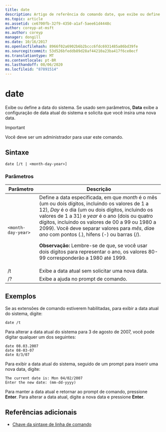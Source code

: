 ```yaml
---
title: date
description: Artigo de referência do comando date, que exibe ou define a data do sistema. Se usado sem parâmetros,
ms.topic: article
ms.assetid: ce6700fb-32f9-4350-a1af-5aee61d4448c
author: coreyp-at-msft
ms.author: coreyp
manager: dongill
ms.date: 10/16/2017
ms.openlocfilehash: 8966f02a6902b6b2bccc6fdc6931485a86bd39fe
ms.sourcegitcommit: 53d526bfeddb89d28af44210a23ba417f6ce0ecf
ms.translationtype: MT
ms.contentlocale: pt-BR
ms.lasthandoff: 08/06/2020
ms.locfileid: "87891514"
---
```

# <a name="date"></a>date

Exibe ou define a data do sistema. Se usado sem parâmetros, **Data** exibe a configuração de data atual do sistema e solicita que você insira uma nova data.

>[!IMPORTANT]
> Você deve ser um administrador para usar este comando.

## <a name="syntax"></a>Sintaxe

```
date [/t | <month-day-year>]
```

### <a name="parameters"></a>Parâmetros

| Parâmetro | Descrição |
| --------- | ----------- |
| `<month-day-year>` | Define a data especificada, em que *month* é o mês (um ou dois dígitos, incluindo os valores de 1 a 12), *Day* é o dia (um ou dois dígitos, incluindo os valores de 1 a 31) e *year* é o ano (dois ou quatro dígitos, incluindo os valores de 00 a 99 ou 1980 a 2099). Você deve separar valores para *mês*, *dia*e *ano* com pontos (.), hifens (-) ou barras (/).<p>**Observação:** Lembre-se de que, se você usar dois dígitos para representar o ano, os valores 80-99 corresponderão a 1980 até 1999. |
| /t | Exibe a data atual sem solicitar uma nova data. |
| /? | Exibe a ajuda no prompt de comando. |

## <a name="examples"></a>Exemplos

Se as extensões de comando estiverem habilitadas, para exibir a data atual do sistema, digite:

```
date /t
```

Para alterar a data atual do sistema para 3 de agosto de 2007, você pode digitar qualquer um dos seguintes:

```
date 08.03.2007
date 08-03-07
date 8/3/07
```

Para exibir a data atual do sistema, seguido de um prompt para inserir uma nova data, digite:

```
The current date is: Mon 04/02/2007
Enter the new date: (mm-dd-yyyy)
```

Para manter a data atual e retornar ao prompt de comando, pressione **Enter**. Para alterar a data atual, digite a nova data e pressione **Enter**.

## <a name="additional-references"></a>Referências adicionais

- [Chave da sintaxe de linha de comando](command-line-syntax-key.md)